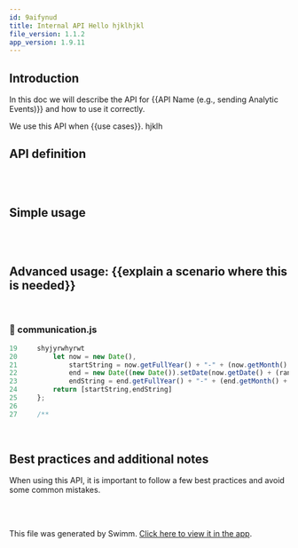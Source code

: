 ```yaml
---
id: 9aifynud
title: Internal API Hello hjklhjkl
file_version: 1.1.2
app_version: 1.9.11
---
```


## Introduction

In this doc we will describe the API for {{API Name (e.g., sending Analytic Events)}} and how to use it correctly.

We use this API when {{use cases}}. hjklh

## API definition

<br/>



<br/>

## Simple usage

<br/>



<br/>

## Advanced usage: {{explain a scenario where this is needed}}

<br/>


<!-- NOTE-swimm-snippet: the lines below link your snippet to Swimm -->
### 📄 communication.js
```javascript
19     shyjyrwhyrwt
20         let now = new Date(),
21             startString = now.getFullYear() + "-" + (now.getMonth() + 1) + "-" + (now.getDate()),
22             end = new Date((new Date()).setDate(now.getDate() + (range || 7))),
23             endString = end.getFullYear() + "-" + (end.getMonth() + 1) + "-" + (end.getDate());
24         return [startString,endString]
25     };
26     
27     /**
```

<br/>

## Best practices and additional notes

When using this API, it is important to follow a few best practices and avoid some common mistakes.

<br/>



<br/>

This file was generated by Swimm. [Click here to view it in the app](https://swimm-web-app.web.app/repos/ls4DA2fLasmQuEbT4ipw/docs/9aifynud).
